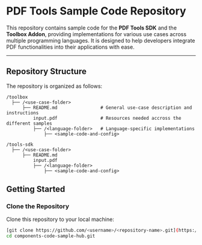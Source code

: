 # PDF Tools Sample Code Repository

This repository contains sample code for the **PDF Tools SDK** and the **Toolbox Addon**, providing implementations for various use cases across multiple programming languages. It is designed to help developers integrate PDF functionalities into their applications with ease.

---

## Repository Structure

The repository is organized as follows:

```
/toolbox 
  ├── /<use-case-folder> 
      ├── README.md                # General use-case description and instructions 
          input.pdf                # Resources needed accross the different samples
          ├── /<language-folder>   # Language-specific implementations 
              ├── <sample-code-and-config>

/tools-sdk 
  ├── /<use-case-folder> 
      ├── README.md
          input.pdf
          ├── /<language-folder> 
              ├── <sample-code-and-config>
```

## Getting Started

### Clone the Repository
Clone this repository to your local machine:
```bash
[git clone https://github.com/<username>/<repository-name>.git](https://github.com/pdf-tools/components-code-sample-hub.git)
cd components-code-sample-hub.git
```
